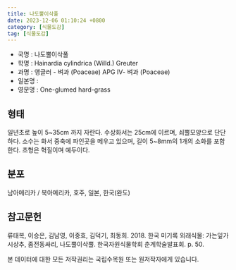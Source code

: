 ```yaml
---
title: 나도뿔이삭풀
date: 2023-12-06 01:10:24 +0800
category: [식물도감]
tag: [식물도감]
---
```




- 국명 : 나도뿔이삭풀
- 학명 : Hainardia cylindrica (Willd.) Greuter
- 과명 : 앵글러 - 벼과 (Poaceae) APG Ⅳ- 벼과 (Poaceae)
- 일본명 : 
- 영문명 : One-glumed hard-grass


## 형태
일년초로 높이 5~35cm 까지 자란다. 수상화서는 25cm에 이르며, 쇠뿔모양으로 단단하다. 소수는 화서 중축에 파인곳을 메우고 있으며, 길이 5~8mm의 1개의 소화를 포함한다. 초형은 혁질이며 예두이다.
## 분포
남아메리카 / 북아메리카, 호주, 일본, 한국(완도)
## 참고문헌
류태복, 이승은, 김남영, 이중효, 김덕기, 최동희. 2018. 한국 미기록 외래식물: 가는잎가시상추, 좀전동싸리, 나도뿔이삭뿔. 한국자원식물학회 춘계학술발표회. p. 50.






본 데이터에 대한 모든 저작권리는 국립수목원 또는 원저작자에게 있습니다.
